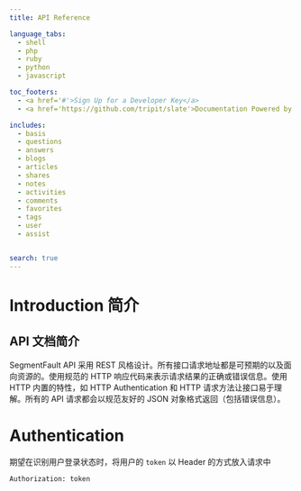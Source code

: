```yaml
---
title: API Reference

language_tabs:
  - shell
  - php
  - ruby
  - python
  - javascript

toc_footers:
  - <a href='#'>Sign Up for a Developer Key</a>
  - <a href='https://github.com/tripit/slate'>Documentation Powered by Slate</a>

includes:
  - basis
  - questions
  - answers
  - blogs
  - articles
  - shares
  - notes
  - activities
  - comments
  - favorites
  - tags
  - user
  - assist


search: true
---
```


# Introduction 简介

## API 文档简介

SegmentFault API 采用 REST 风格设计。所有接口请求地址都是可预期的以及面向资源的。使用规范的 HTTP 响应代码来表示请求结果的正确或错误信息。使用 HTTP 内置的特性，如 HTTP Authentication 和 HTTP 请求方法让接口易于理解。所有的 API 请求都会以规范友好的 JSON 对象格式返回（包括错误信息）。

# Authentication

期望在识别用户登录状态时，将用户的 `token` 以 Header 的方式放入请求中

`Authorization: token`




